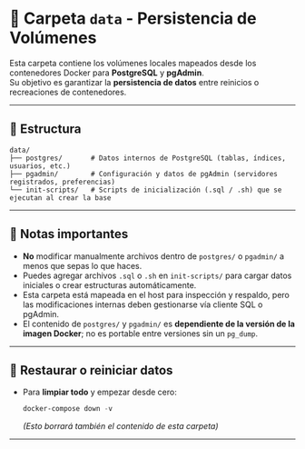 # 📂 Carpeta `data` - Persistencia de Volúmenes

Esta carpeta contiene los volúmenes locales mapeados desde los contenedores Docker para **PostgreSQL** y **pgAdmin**.  
Su objetivo es garantizar la **persistencia de datos** entre reinicios o recreaciones de contenedores.

---

## 📁 Estructura

```
data/
├── postgres/       # Datos internos de PostgreSQL (tablas, índices, usuarios, etc.)
├── pgadmin/        # Configuración y datos de pgAdmin (servidores registrados, preferencias)
└── init-scripts/   # Scripts de inicialización (.sql / .sh) que se ejecutan al crear la base
```

---

## 📌 Notas importantes

- **No** modificar manualmente archivos dentro de `postgres/` o `pgadmin/` a menos que sepas lo que haces.
- Puedes agregar archivos `.sql` o `.sh` en `init-scripts/` para cargar datos iniciales o crear estructuras automáticamente.
- Esta carpeta está mapeada en el host para inspección y respaldo, pero las modificaciones internas deben gestionarse vía cliente SQL o pgAdmin.
- El contenido de `postgres/` y `pgadmin/` es **dependiente de la versión de la imagen Docker**; no es portable entre versiones sin un `pg_dump`.

---

## 🔄 Restaurar o reiniciar datos

- Para **limpiar todo** y empezar desde cero:
  ```powershell
  docker-compose down -v
  ```
  *(Esto borrará también el contenido de esta carpeta)*

---
